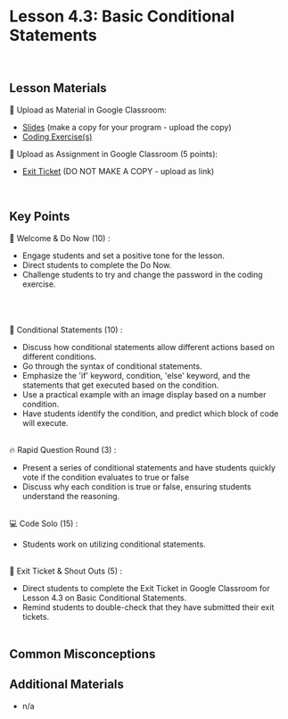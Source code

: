 # Lesson 4.3: Basic Conditional Statements

<br>

## Lesson Materials

📖 Upload as Material in Google Classroom:
- [Slides](https://docs.google.com/presentation/d/1D5XBOAXhqbcaE_9Y4tTI5K-em136hFI2e_7VhMZUiiY/edit?usp=sharing) (make a copy for your program - upload the copy)
- [Coding Exercise(s)](https://github.com/JillVanO/int-u4l3-23-24-student-exercises)

📝 Upload as Assignment in Google Classroom (5 points):
- [Exit Ticket](https://forms.gle/rYbLGg2zv1sZTYYL7) (DO NOT MAKE A COPY - upload as link)

<br>


## Key Points

👋 Welcome & Do Now (10) :
- Engage students and set a positive tone for the lesson.
- Direct students to complete the Do Now.
- Challenge students to try and change the password in the coding exercise.<br><br><br><br>

🔀 Conditional Statements (10) :
- Discuss how conditional statements allow different actions based on different conditions.
- Go through the syntax of conditional statements.
- Emphasize the 'if' keyword, condition, 'else' keyword, and the statements that get executed based on the condition.
- Use a practical example with an image display based on a number condition. 
- Have students identify the condition, and predict which block of code will execute.<br><br>

🔥 Rapid Question Round (3) : 
- Present a series of conditional statements and have students quickly vote if the condition evaluates to true or false
- Discuss why each condition is true or false, ensuring students understand the reasoning.<br><br>

💻 Code Solo (15) : 
- Students work on utilizing conditional statements.<br><br>

👋 Exit Ticket & Shout Outs (5) :
- Direct students to complete the Exit Ticket in Google Classroom for Lesson 4.3 on Basic Conditional Statements.
- Remind students to double-check that they have submitted their exit tickets.<br><br>


## Common Misconceptions



## Additional Materials
- n/a
